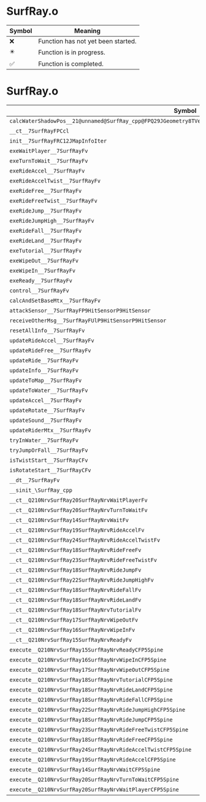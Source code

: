 # SurfRay.o
| Symbol | Meaning 
| ------------- | ------------- 
| :x: | Function has not yet been started. 
| :eight_pointed_black_star: | Function is in progress. 
| :white_check_mark: | Function is completed. 


# SurfRay.o
| Symbol | Decompiled? |
| ------------- | ------------- |
| `calcWaterShadowPos__21@unnamed@SurfRay_cpp@FPQ29JGeometry8TVec3<f>RCQ29JGeometry8TVec3<f>RCQ29JGeometry8TVec3<f>` | :x: |
| `__ct__7SurfRayFPCcl` | :x: |
| `init__7SurfRayFRC12JMapInfoIter` | :x: |
| `exeWaitPlayer__7SurfRayFv` | :x: |
| `exeTurnToWait__7SurfRayFv` | :x: |
| `exeRideAccel__7SurfRayFv` | :x: |
| `exeRideAccelTwist__7SurfRayFv` | :x: |
| `exeRideFree__7SurfRayFv` | :x: |
| `exeRideFreeTwist__7SurfRayFv` | :x: |
| `exeRideJump__7SurfRayFv` | :x: |
| `exeRideJumpHigh__7SurfRayFv` | :x: |
| `exeRideFall__7SurfRayFv` | :x: |
| `exeRideLand__7SurfRayFv` | :x: |
| `exeTutorial__7SurfRayFv` | :x: |
| `exeWipeOut__7SurfRayFv` | :x: |
| `exeWipeIn__7SurfRayFv` | :x: |
| `exeReady__7SurfRayFv` | :x: |
| `control__7SurfRayFv` | :x: |
| `calcAndSetBaseMtx__7SurfRayFv` | :x: |
| `attackSensor__7SurfRayFP9HitSensorP9HitSensor` | :x: |
| `receiveOtherMsg__7SurfRayFUlP9HitSensorP9HitSensor` | :x: |
| `resetAllInfo__7SurfRayFv` | :x: |
| `updateRideAccel__7SurfRayFv` | :x: |
| `updateRideFree__7SurfRayFv` | :x: |
| `updateRide__7SurfRayFv` | :x: |
| `updateInfo__7SurfRayFv` | :x: |
| `updateToMap__7SurfRayFv` | :x: |
| `updateToWater__7SurfRayFv` | :x: |
| `updateAccel__7SurfRayFv` | :x: |
| `updateRotate__7SurfRayFv` | :x: |
| `updateSound__7SurfRayFv` | :x: |
| `updateRiderMtx__7SurfRayFv` | :x: |
| `tryInWater__7SurfRayFv` | :x: |
| `tryJumpOrFall__7SurfRayFv` | :x: |
| `isTwistStart__7SurfRayCFv` | :x: |
| `isRotateStart__7SurfRayCFv` | :x: |
| `__dt__7SurfRayFv` | :x: |
| `__sinit_\SurfRay_cpp` | :x: |
| `__ct__Q210NrvSurfRay20SurfRayNrvWaitPlayerFv` | :x: |
| `__ct__Q210NrvSurfRay20SurfRayNrvTurnToWaitFv` | :x: |
| `__ct__Q210NrvSurfRay14SurfRayNrvWaitFv` | :x: |
| `__ct__Q210NrvSurfRay19SurfRayNrvRideAccelFv` | :x: |
| `__ct__Q210NrvSurfRay24SurfRayNrvRideAccelTwistFv` | :x: |
| `__ct__Q210NrvSurfRay18SurfRayNrvRideFreeFv` | :x: |
| `__ct__Q210NrvSurfRay23SurfRayNrvRideFreeTwistFv` | :x: |
| `__ct__Q210NrvSurfRay18SurfRayNrvRideJumpFv` | :x: |
| `__ct__Q210NrvSurfRay22SurfRayNrvRideJumpHighFv` | :x: |
| `__ct__Q210NrvSurfRay18SurfRayNrvRideFallFv` | :x: |
| `__ct__Q210NrvSurfRay18SurfRayNrvRideLandFv` | :x: |
| `__ct__Q210NrvSurfRay18SurfRayNrvTutorialFv` | :x: |
| `__ct__Q210NrvSurfRay17SurfRayNrvWipeOutFv` | :x: |
| `__ct__Q210NrvSurfRay16SurfRayNrvWipeInFv` | :x: |
| `__ct__Q210NrvSurfRay15SurfRayNrvReadyFv` | :x: |
| `execute__Q210NrvSurfRay15SurfRayNrvReadyCFP5Spine` | :x: |
| `execute__Q210NrvSurfRay16SurfRayNrvWipeInCFP5Spine` | :x: |
| `execute__Q210NrvSurfRay17SurfRayNrvWipeOutCFP5Spine` | :x: |
| `execute__Q210NrvSurfRay18SurfRayNrvTutorialCFP5Spine` | :x: |
| `execute__Q210NrvSurfRay18SurfRayNrvRideLandCFP5Spine` | :x: |
| `execute__Q210NrvSurfRay18SurfRayNrvRideFallCFP5Spine` | :x: |
| `execute__Q210NrvSurfRay22SurfRayNrvRideJumpHighCFP5Spine` | :x: |
| `execute__Q210NrvSurfRay18SurfRayNrvRideJumpCFP5Spine` | :x: |
| `execute__Q210NrvSurfRay23SurfRayNrvRideFreeTwistCFP5Spine` | :x: |
| `execute__Q210NrvSurfRay18SurfRayNrvRideFreeCFP5Spine` | :x: |
| `execute__Q210NrvSurfRay24SurfRayNrvRideAccelTwistCFP5Spine` | :x: |
| `execute__Q210NrvSurfRay19SurfRayNrvRideAccelCFP5Spine` | :x: |
| `execute__Q210NrvSurfRay14SurfRayNrvWaitCFP5Spine` | :x: |
| `execute__Q210NrvSurfRay20SurfRayNrvTurnToWaitCFP5Spine` | :x: |
| `execute__Q210NrvSurfRay20SurfRayNrvWaitPlayerCFP5Spine` | :x: |
